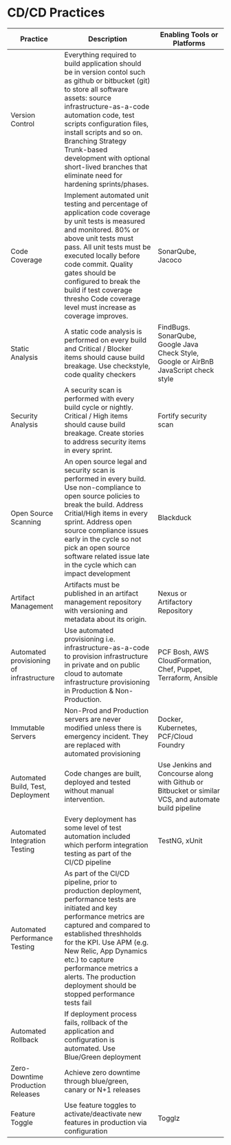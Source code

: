 # CD/CD Practices  

| Practice | Description  |  Enabling Tools or Platforms |  
| -------- | ------------ |  --------------------------- |  
| Version Control | Everything required to build application should be in version contol such as github or bitbucket (git) to store all software assets: source infrastructure-as-a-code automation code, test scripts configuration files, install scripts and so on. Branching Strategy Trunk-based development with optional short-lived branches that eliminate need for hardening sprints/phases. |  
| Code Coverage | Implement automated unit testing and percentage of application code coverage by unit tests is measured and monitored. 80% or above unit tests must pass. All unit tests must be executed locally before code commit. Quality gates should be configured to break the build if test coverage thresho Code coverage level must increase as coverage improves.  | SonarQube, Jacoco | 
| Static Analysis | A static code analysis is performed on every build and Critical / Blocker items should cause build breakage. Use checkstyle, code quality checkers | FindBugs. SonarQube, Google Java Check Style, Google or AirBnB JavaScript check style |  
| Security Analysis | A security scan is performed with every build cycle or nightly. Critical / High items should cause build breakage. Create stories to address security items in every sprint. | Fortify security scan |  
| Open Source Scanning | An open source legal and security scan is performed in every build. Use non-compliance to open source policies to break the build. Address Critial/High items in every sprint. Address open source compliance issues early in the cycle so not pick an open source software related issue late in the cycle which can impact development |  Blackduck |  
| Artifact Management | Artifacts must be published in an artifact management repository with versioning and metadata about its origin.|  Nexus or Artifactory Repository | 
| Automated provisioning of infrastructure | Use automated provisioning i.e. infrastructure-as-a-code to provision infrastructure in private and on public cloud to automate infrastructure provisioning in Production & Non-Production. | PCF Bosh, AWS CloudFormation, Chef, Puppet, Terraform, Ansible |  
| Immutable Servers | Non-Prod and Production servers are never modified unless there is emergency incident. They are replaced with automated provisioning | Docker, Kubernetes, PCF/Cloud Foundry | 
| Automated Build, Test, Deployment | Code changes are built, deployed and tested without manual intervention. | Use Jenkins and Concourse along with Github or Bitbucket or similar VCS, and automate build pipeline |  
| Automated Integration Testing | Every deployment has some level of test automation included which perform integration testing as part of the CI/CD pipeline | TestNG, xUnit | 
| Automated Performance Testing | As part of the CI/CD pipeline, prior to production deployment, performance tests are initiated and key performance metrics are captured and compared to established threshholds for the KPI. Use APM (e.g. New Relic, App Dynamics etc.) to capture performance metrics a alerts. The production deployment should be stopped performance tests fail | 
| Automated Rollback | If deployment process fails, rollback of the application and configuration is automated. Use Blue/Green deployment |    |  
| Zero-Downtime Production Releases| Achieve zero downtime through blue/green, canary or N+1 releases |
| Feature Toggle | Use feature toggles to activate/de­activate new features in production via configuration |  Togglz |
